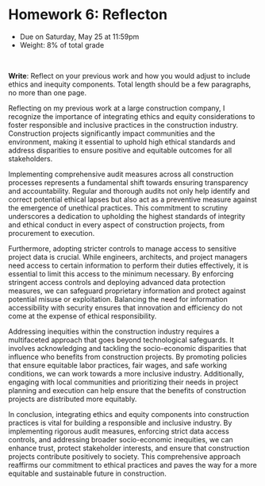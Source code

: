 # Homework 6: Reflecton

- Due on Saturday, May 25 at 11:59pm
- Weight: 8% of total grade

<br>

**Write**: Reflect on your previous work and how you would adjust to include ethics and inequity components. Total length should be a few paragraphs, no more than one page.

Reflecting on my previous work at a large construction company, I recognize the importance of integrating ethics and equity considerations to foster responsible and inclusive practices in the construction industry. Construction projects significantly impact communities and the environment, making it essential to uphold high ethical standards and address disparities to ensure positive and equitable outcomes for all stakeholders.

Implementing comprehensive audit measures across all construction processes represents a fundamental shift towards ensuring transparency and accountability. Regular and thorough audits not only help identify and correct potential ethical lapses but also act as a preventive measure against the emergence of unethical practices. This commitment to scrutiny underscores a dedication to upholding the highest standards of integrity and ethical conduct in every aspect of construction projects, from procurement to execution.

Furthermore, adopting stricter controls to manage access to sensitive project data is crucial. While engineers, architects, and project managers need access to certain information to perform their duties effectively, it is essential to limit this access to the minimum necessary. By enforcing stringent access controls and deploying advanced data protection measures, we can safeguard proprietary information and protect against potential misuse or exploitation. Balancing the need for information accessibility with security ensures that innovation and efficiency do not come at the expense of ethical responsibility.

Addressing inequities within the construction industry requires a multifaceted approach that goes beyond technological safeguards. It involves acknowledging and tackling the socio-economic disparities that influence who benefits from construction projects. By promoting policies that ensure equitable labor practices, fair wages, and safe working conditions, we can work towards a more inclusive industry. Additionally, engaging with local communities and prioritizing their needs in project planning and execution can help ensure that the benefits of construction projects are distributed more equitably.

In conclusion, integrating ethics and equity components into construction practices is vital for building a responsible and inclusive industry. By implementing rigorous audit measures, enforcing strict data access controls, and addressing broader socio-economic inequities, we can enhance trust, protect stakeholder interests, and ensure that construction projects contribute positively to society. This comprehensive approach reaffirms our commitment to ethical practices and paves the way for a more equitable and sustainable future in construction.
